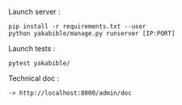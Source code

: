 Launch server :
```
pip install -r requirements.txt --user
python yakabible/manage.py runserver [IP:PORT]
```
Launch tests :
```
pytest yakabible/
```
Technical doc :
```
-> http://localhost:8000/admin/doc
```
